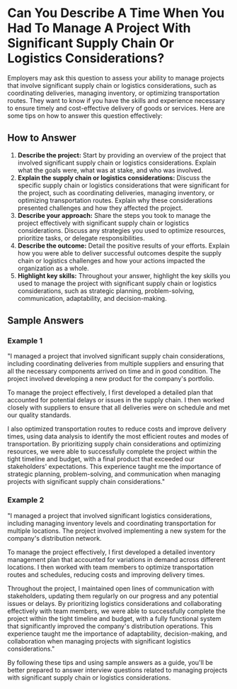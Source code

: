 Can You Describe A Time When You Had To Manage A Project With Significant Supply Chain Or Logistics Considerations?
========================================================================================================================================

Employers may ask this question to assess your ability to manage projects that involve significant supply chain or logistics considerations, such as coordinating deliveries, managing inventory, or optimizing transportation routes. They want to know if you have the skills and experience necessary to ensure timely and cost-effective delivery of goods or services. Here are some tips on how to answer this question effectively:

How to Answer
-------------

1. **Describe the project:** Start by providing an overview of the project that involved significant supply chain or logistics considerations. Explain what the goals were, what was at stake, and who was involved.
2. **Explain the supply chain or logistics considerations:** Discuss the specific supply chain or logistics considerations that were significant for the project, such as coordinating deliveries, managing inventory, or optimizing transportation routes. Explain why these considerations presented challenges and how they affected the project.
3. **Describe your approach:** Share the steps you took to manage the project effectively with significant supply chain or logistics considerations. Discuss any strategies you used to optimize resources, prioritize tasks, or delegate responsibilities.
4. **Describe the outcome:** Detail the positive results of your efforts. Explain how you were able to deliver successful outcomes despite the supply chain or logistics challenges and how your actions impacted the organization as a whole.
5. **Highlight key skills:** Throughout your answer, highlight the key skills you used to manage the project with significant supply chain or logistics considerations, such as strategic planning, problem-solving, communication, adaptability, and decision-making.

Sample Answers
--------------

### Example 1

"I managed a project that involved significant supply chain considerations, including coordinating deliveries from multiple suppliers and ensuring that all the necessary components arrived on time and in good condition. The project involved developing a new product for the company's portfolio.

To manage the project effectively, I first developed a detailed plan that accounted for potential delays or issues in the supply chain. I then worked closely with suppliers to ensure that all deliveries were on schedule and met our quality standards.

I also optimized transportation routes to reduce costs and improve delivery times, using data analysis to identify the most efficient routes and modes of transportation. By prioritizing supply chain considerations and optimizing resources, we were able to successfully complete the project within the tight timeline and budget, with a final product that exceeded our stakeholders' expectations. This experience taught me the importance of strategic planning, problem-solving, and communication when managing projects with significant supply chain considerations."

### Example 2

"I managed a project that involved significant logistics considerations, including managing inventory levels and coordinating transportation for multiple locations. The project involved implementing a new system for the company's distribution network.

To manage the project effectively, I first developed a detailed inventory management plan that accounted for variations in demand across different locations. I then worked with team members to optimize transportation routes and schedules, reducing costs and improving delivery times.

Throughout the project, I maintained open lines of communication with stakeholders, updating them regularly on our progress and any potential issues or delays. By prioritizing logistics considerations and collaborating effectively with team members, we were able to successfully complete the project within the tight timeline and budget, with a fully functional system that significantly improved the company's distribution operations. This experience taught me the importance of adaptability, decision-making, and collaboration when managing projects with significant logistics considerations."

By following these tips and using sample answers as a guide, you'll be better prepared to answer interview questions related to managing projects with significant supply chain or logistics considerations.
